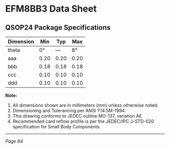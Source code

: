 # EFM8BB3 Data Sheet

## QSOP24 Package Specifications

| Dimension | Min  | Typ  | Max  |
|-----------|------|------|------|
| theta     | 0°   | —    | 8°   |
| aaa       | 0.20 | 0.20 | 0.20 |
| bbb       | 0.18 | 0.18 | 0.18 |
| ccc       | 0.10 | 0.10 | 0.10 |
| ddd       | 0.10 | 0.10 | 0.10 |

**Note:**
1. All dimensions shown are in millimeters (mm) unless otherwise noted.
2. Dimensioning and Tolerancing per ANSI Y14.5M-1994.
3. This drawing conforms to JEDEC outline MO-137, variation AE.
4. Recommended card reflow profile is per the JEDEC/IPC J-STD-020 specification for Small Body Components.

---
*Page 84*